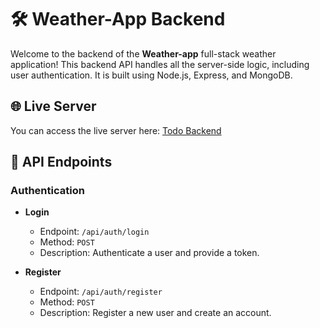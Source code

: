 # 🛠️ Weather-App Backend

Welcome to the backend of the **Weather-app** full-stack weather application! This backend API handles all the server-side logic, including user authentication. It is built using Node.js, Express, and MongoDB.

## 🌐 Live Server
You can access the live server here: [Todo Backend](https://weather-app-backend-4hgb.onrender.com)

## 📂 API Endpoints

### Authentication

- **Login**
  - Endpoint: `/api/auth/login`
  - Method: `POST`
  - Description: Authenticate a user and provide a token.

- **Register**
  - Endpoint: `/api/auth/register`
  - Method: `POST`
  - Description: Register a new user and create an account.

